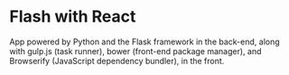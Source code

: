 # Flash with React

App powered by Python and the Flask framework in the back-end, along with gulp.js (task runner), bower (front-end package manager), and Browserify (JavaScript dependency bundler), in the front.
